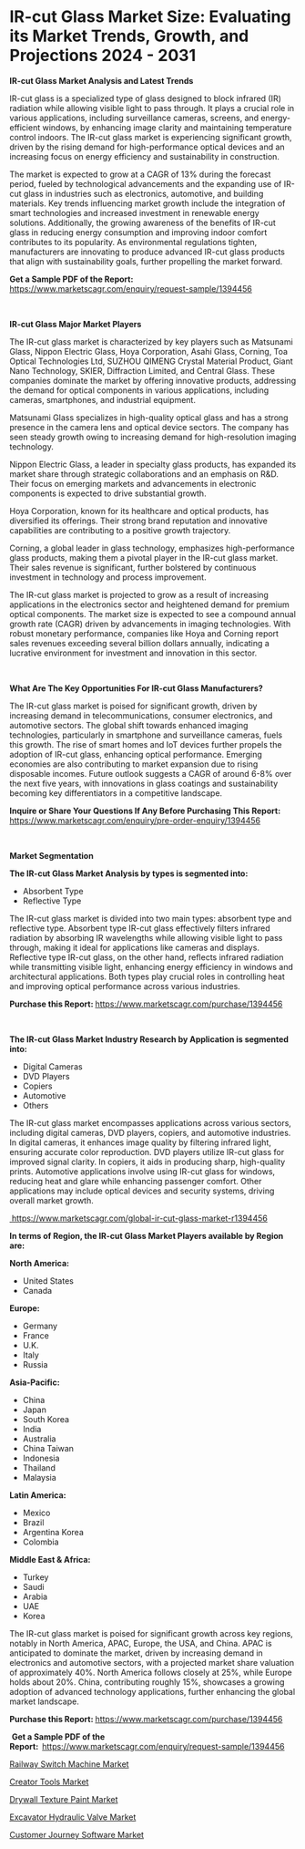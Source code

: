 <p><h1>IR-cut Glass Market Size: Evaluating its Market Trends, Growth, and Projections 2024 - 2031</h1></p><p><strong>IR-cut Glass Market Analysis and Latest Trends</strong></p>
<p><p>IR-cut glass is a specialized type of glass designed to block infrared (IR) radiation while allowing visible light to pass through. It plays a crucial role in various applications, including surveillance cameras, screens, and energy-efficient windows, by enhancing image clarity and maintaining temperature control indoors. The IR-cut glass market is experiencing significant growth, driven by the rising demand for high-performance optical devices and an increasing focus on energy efficiency and sustainability in construction.</p><p>The market is expected to grow at a CAGR of 13% during the forecast period, fueled by technological advancements and the expanding use of IR-cut glass in industries such as electronics, automotive, and building materials. Key trends influencing market growth include the integration of smart technologies and increased investment in renewable energy solutions. Additionally, the growing awareness of the benefits of IR-cut glass in reducing energy consumption and improving indoor comfort contributes to its popularity. As environmental regulations tighten, manufacturers are innovating to produce advanced IR-cut glass products that align with sustainability goals, further propelling the market forward.</p></p>
<p><strong>Get a Sample PDF of the Report:&nbsp;</strong> <a href="https://www.marketscagr.com/enquiry/request-sample/1394456?utm_campaign=1889&utm_medium=2&utm_source=Github&utm_content=ia&utm_term=26122024&utm_id=ir-cut-glass">https://www.marketscagr.com/enquiry/request-sample/1394456</a></p>
<p>&nbsp;</p>
<p><strong>IR-cut Glass Major Market Players</strong></p>
<p><p>The IR-cut glass market is characterized by key players such as Matsunami Glass, Nippon Electric Glass, Hoya Corporation, Asahi Glass, Corning, Toa Optical Technologies Ltd, SUZHOU QIMENG Crystal Material Product, Giant Nano Technology, SKIER, Diffraction Limited, and Central Glass. These companies dominate the market by offering innovative products, addressing the demand for optical components in various applications, including cameras, smartphones, and industrial equipment.</p><p>Matsunami Glass specializes in high-quality optical glass and has a strong presence in the camera lens and optical device sectors. The company has seen steady growth owing to increasing demand for high-resolution imaging technology.</p><p>Nippon Electric Glass, a leader in specialty glass products, has expanded its market share through strategic collaborations and an emphasis on R&D. Their focus on emerging markets and advancements in electronic components is expected to drive substantial growth.</p><p>Hoya Corporation, known for its healthcare and optical products, has diversified its offerings. Their strong brand reputation and innovative capabilities are contributing to a positive growth trajectory.</p><p>Corning, a global leader in glass technology, emphasizes high-performance glass products, making them a pivotal player in the IR-cut glass market. Their sales revenue is significant, further bolstered by continuous investment in technology and process improvement.</p><p>The IR-cut glass market is projected to grow as a result of increasing applications in the electronics sector and heightened demand for premium optical components. The market size is expected to see a compound annual growth rate (CAGR) driven by advancements in imaging technologies. With robust monetary performance, companies like Hoya and Corning report sales revenues exceeding several billion dollars annually, indicating a lucrative environment for investment and innovation in this sector.</p></p>
<p>&nbsp;</p>
<p><strong>What Are The Key Opportunities For IR-cut Glass Manufacturers?</strong></p>
<p><p>The IR-cut glass market is poised for significant growth, driven by increasing demand in telecommunications, consumer electronics, and automotive sectors. The global shift towards enhanced imaging technologies, particularly in smartphone and surveillance cameras, fuels this growth. The rise of smart homes and IoT devices further propels the adoption of IR-cut glass, enhancing optical performance. Emerging economies are also contributing to market expansion due to rising disposable incomes. Future outlook suggests a CAGR of around 6-8% over the next five years, with innovations in glass coatings and sustainability becoming key differentiators in a competitive landscape.</p></p>
<p><strong>Inquire or Share Your Questions If Any Before Purchasing This Report:</strong> <a href="https://www.marketscagr.com/enquiry/pre-order-enquiry/1394456?utm_campaign=1889&utm_medium=2&utm_source=Github&utm_content=ia&utm_term=26122024&utm_id=ir-cut-glass">https://www.marketscagr.com/enquiry/pre-order-enquiry/1394456</a></p>
<p>&nbsp;</p>
<p><strong>Market Segmentation</strong></p>
<p><strong>The IR-cut Glass Market Analysis by types is segmented into:</strong></p>
<p><ul><li>Absorbent Type</li><li>Reflective Type</li></ul></p>
<p><p>The IR-cut glass market is divided into two main types: absorbent type and reflective type. Absorbent type IR-cut glass effectively filters infrared radiation by absorbing IR wavelengths while allowing visible light to pass through, making it ideal for applications like cameras and displays. Reflective type IR-cut glass, on the other hand, reflects infrared radiation while transmitting visible light, enhancing energy efficiency in windows and architectural applications. Both types play crucial roles in controlling heat and improving optical performance across various industries.</p></p>
<p><strong>Purchase this Report:&nbsp;</strong><a href="https://www.marketscagr.com/purchase/1394456?utm_campaign=1889&utm_medium=2&utm_source=Github&utm_content=ia&utm_term=26122024&utm_id=ir-cut-glass">https://www.marketscagr.com/purchase/1394456</a></p>
<p>&nbsp;</p>
<p><strong>The IR-cut Glass Market Industry Research by Application is segmented into:</strong></p>
<p><ul><li>Digital Cameras</li><li>DVD Players</li><li>Copiers</li><li>Automotive</li><li>Others</li></ul></p>
<p><p>The IR-cut glass market encompasses applications across various sectors, including digital cameras, DVD players, copiers, and automotive industries. In digital cameras, it enhances image quality by filtering infrared light, ensuring accurate color reproduction. DVD players utilize IR-cut glass for improved signal clarity. In copiers, it aids in producing sharp, high-quality prints. Automotive applications involve using IR-cut glass for windows, reducing heat and glare while enhancing passenger comfort. Other applications may include optical devices and security systems, driving overall market growth.</p></p>
<p><a href="https://www.marketscagr.com/global-ir-cut-glass-market-r1394456?utm_campaign=1889&utm_medium=2&utm_source=Github&utm_content=ia&utm_term=26122024&utm_id=ir-cut-glass">&nbsp;https://www.marketscagr.com/global-ir-cut-glass-market-r1394456</a></p>
<p><strong>In terms of Region, the IR-cut Glass Market Players available by Region are:</strong></p>
<p>
    <p> <strong> North America: </strong>
        <ul>
            <li>United States</li>
            <li>Canada</li>
        </ul>
        </p> 
    <p> <strong> Europe: </strong>
        <ul>
            <li>Germany</li>
            <li>France</li>
            <li>U.K.</li>
            <li>Italy</li>
            <li>Russia</li>
        </ul>
        </p> 
    <p> <strong> Asia-Pacific: </strong>
        <ul>
            <li>China</li>
            <li>Japan</li>
            <li>South Korea</li>
            <li>India</li>
            <li>Australia</li>
            <li>China Taiwan</li>
            <li>Indonesia</li>
            <li>Thailand</li>
            <li>Malaysia</li>
        </ul>
        </p> 
    <p> <strong> Latin America: </strong>
        <ul>
            <li>Mexico</li>
            <li>Brazil</li>
            <li>Argentina Korea</li>
            <li>Colombia</li>
        </ul>
        </p> 
    <p> <strong> Middle East & Africa: </strong>
        <ul>
            <li>Turkey</li>
            <li>Saudi</li>
            <li>Arabia</li>
            <li>UAE</li>
            <li>Korea</li>
        </ul>
    </p>
    </p>
<p><p>The IR-cut glass market is poised for significant growth across key regions, notably in North America, APAC, Europe, the USA, and China. APAC is anticipated to dominate the market, driven by increasing demand in electronics and automotive sectors, with a projected market share valuation of approximately 40%. North America follows closely at 25%, while Europe holds about 20%. China, contributing roughly 15%, showcases a growing adoption of advanced technology applications, further enhancing the global market landscape.</p></p>
<p><strong>Purchase this Report: </strong><a href="https://www.marketscagr.com/purchase/1394456?utm_campaign=1889&utm_medium=2&utm_source=Github&utm_content=ia&utm_term=26122024&utm_id=ir-cut-glass">https://www.marketscagr.com/purchase/1394456</a></p>
<p>&nbsp;<strong>Get a Sample PDF of the Report:&nbsp;&nbsp;</strong><a href="https://www.marketscagr.com/enquiry/request-sample/1394456?utm_campaign=1889&utm_medium=2&utm_source=Github&utm_content=ia&utm_term=26122024&utm_id=ir-cut-glass">https://www.marketscagr.com/enquiry/request-sample/1394456</a></p>
<p><strong></strong></p>
<p><p><a href="https://www.linkedin.com/pulse/railway-switch-machine-market-analysis-report-driving-forces-ieonf?utm_campaign=1889&utm_medium=2&utm_source=Github&utm_content=ia&utm_term=26122024&utm_id=ir-cut-glass">Railway Switch Machine Market</a></p><p><a href="https://www.linkedin.com/pulse/estimating-size-growth-potential-creator-tools-market-vdd3f?utm_campaign=1889&utm_medium=2&utm_source=Github&utm_content=ia&utm_term=26122024&utm_id=ir-cut-glass">Creator Tools Market</a></p><p><a href="https://www.linkedin.com/pulse/current-state-drywall-texture-paint-market-size-trends-projected-l2swf?utm_campaign=1889&utm_medium=2&utm_source=Github&utm_content=ia&utm_term=26122024&utm_id=ir-cut-glass">Drywall Texture Paint Market</a></p><p><a href="https://www.linkedin.com/pulse/excavator-hydraulic-valve-market-size-striking-cagr-135-from-wcvpf?utm_campaign=1889&utm_medium=2&utm_source=Github&utm_content=ia&utm_term=26122024&utm_id=ir-cut-glass">Excavator Hydraulic Valve Market</a></p><p><a href="https://www.linkedin.com/pulse/expanding-global-customer-journey-software-market-future-growth-0k24f?utm_campaign=1889&utm_medium=2&utm_source=Github&utm_content=ia&utm_term=26122024&utm_id=ir-cut-glass">Customer Journey Software Market</a></p></p>